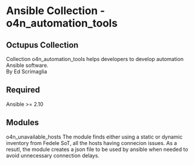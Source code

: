 # Ansible Collection - o4n_automation_tools

## Octupus Collection

Collection o4n_automation_tools helps developers to develop automation Ansible software.  
By Ed Scrimaglia

## Required

Ansible >= 2.10

## Modules

o4n_unavailable_hosts
The module finds either using a static or dynamic inventory from Fedele SoT, all the hosts having connecion issues. As a resutl, the
module creates a json file to be used by ansible when needed to avoid unnecessary connection delays.
